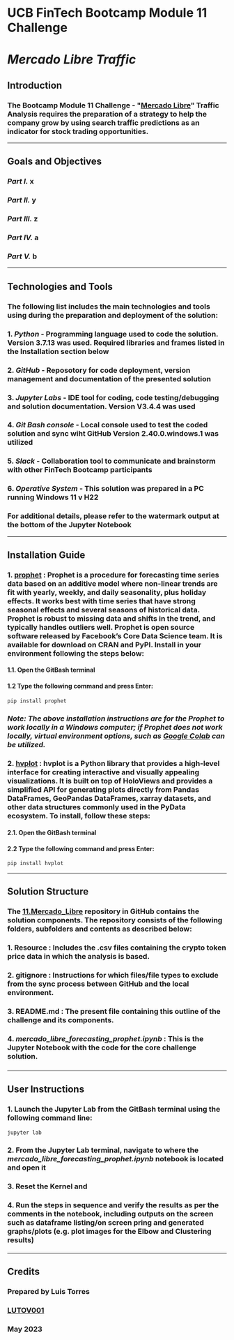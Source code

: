 # **UCB FinTech Bootcamp Module 11 Challenge**
# *Mercado Libre Traffic*
## **Introduction**
### The Bootcamp Module 11 Challenge - "[Mercado Libre](https://mercadolibre.com/)" Traffic Analysis requires the preparation of a strategy to help the company grow by using search traffic predictions as an indicator for stock trading opportunities.
---
## **Goals and Objectives**
### *Part I.*  x
### *Part II.*  y 
### *Part III.*  z
### *Part IV.*  a 
### *Part V.*  b 
---
## **Technologies and Tools**
### The following list includes the main technologies and tools using during the preparation and deployment of the solution:
### 1. *Python* - Programming language used to code the solution. Version 3.7.13 was used. Required libraries and frames listed in the Installation section below
### 2. *GitHub* - Reposotory for code deployment, version management and documentation of the presented solution
### 3. *Jupyter Labs* - IDE tool for coding, code testing/debugging and solution documentation. Version V3.4.4 was used
### 4. *Git Bash console* - Local console used to test the coded solution and sync wiht GitHub Version 2.40.0.windows.1 was utilized
### 5. *Slack* - Collaboration tool to communicate and brainstorm with other FinTech Bootcamp participants
### 6. *Operative System* - This solution was prepared in a PC running Windows 11 v H22
### For additional details, please refer to the watermark output at the bottom of the Jupyter Notebook
---
## **Installation Guide**

### 1. [prophet](https://facebook.github.io/prophet/) : Prophet is a procedure for forecasting time series data based on an additive model where non-linear trends are fit with yearly, weekly, and daily seasonality, plus holiday effects. It works best with time series that have strong seasonal effects and several seasons of historical data. Prophet is robust to missing data and shifts in the trend, and typically handles outliers well. Prophet is open source software released by Facebook’s Core Data Science team. It is available for download on CRAN and PyPI. Install in your environment following the steps below:
#### 1.1. Open the GitBash terminal
#### 1.2 Type the following command and press Enter:
```python 
pip install prophet
```
### *Note: The above installation instructions are for the Prophet to work locally in a Windows computer; if Prophet does not work locally, virtual environment options, such as [Google Colab](https://colab.research.google.com/) can be utilized.*

### 2. [hvplot](https://hvplot.holoviz.org/) : hvplot is a Python library that provides a high-level interface for creating interactive and visually appealing visualizations. It is built on top of HoloViews and provides a simplified API for generating plots directly from Pandas DataFrames, GeoPandas DataFrames, xarray datasets, and other data structures commonly used in the PyData ecosystem. To install, follow these steps:
#### 2.1. Open the GitBash terminal
#### 2.2 Type the following command and press Enter:
```python 
pip install hvplot
```
---
## **Solution Structure**

### The **[11.Mercado_Libre](https://github.com/LUTOV001/11.Mercado_Libre)** repository in GitHub contains the solution components. The repository consists of the following folders, subfolders and contents as described below:
 
###   1. Resource : Includes the .csv files containing the crypto token price data in which the analysis is based. 
###   2. gitignore : Instructions for which files/file types to exclude from the sync process between GitHub and the local environment.
###   3. README.md : The present file containing this outline of the challenge and its components.
###   4. *mercado_libre_forecasting_prophet.ipynb* : This is the Jupyter Notebook with the code for the core challenge solution.
###    
---
## **User Instructions**
### 1. Launch the Jupyter Lab from the GitBash terminal using the following command line:
```python 
jupyter lab
```
### 2. From the Jupyter Lab terminal, navigate to where the ***mercado_libre_forecasting_prophet.ipynb*** notebook is located and open it
### 3. Reset the Kernel and
### 4. Run the steps in sequence and verify the results as per the comments in the notebook, including outputs on the screen such as dataframe listing/on screen pring and generated graphs/plots (e.g. plot images for the Elbow and Clustering results)
####
---
## **Credits**

### Prepared by Luis Torres 
### [LUTOV001](https://github.com/LUTOV001)
### May 2023
